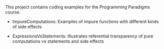This project contains coding examples for the Programming Paradigms course. 

- ImpureComputations: Examples of impure functions with different kinds of side effects

- ExpressionsVsStatements: Illustrates referential transparency of pure computations vs 
                           statements and side effects